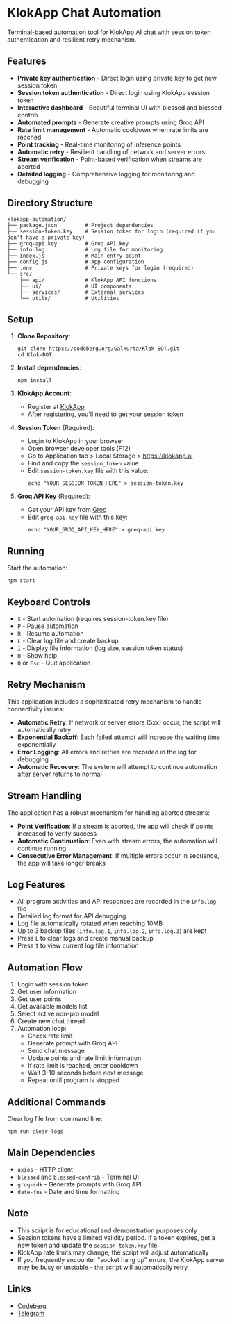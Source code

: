 # KlokApp Chat Automation

Terminal-based automation tool for KlokApp AI chat with session token authentication and resilient retry mechanism.

## Features

- **Private key authentication** - Direct login using private key to get new session token
- **Session token authentication** - Direct login using KlokApp session token
- **Interactive dashboard** - Beautiful terminal UI with blessed and blessed-contrib
- **Automated prompts** - Generate creative prompts using Groq API
- **Rate limit management** - Automatic cooldown when rate limits are reached
- **Point tracking** - Real-time monitoring of inference points
- **Automatic retry** - Resilient handling of network and server errors
- **Stream verification** - Point-based verification when streams are aborted
- **Detailed logging** - Comprehensive logging for monitoring and debugging

## Directory Structure

```
klokapp-automation/
├── package.json         # Project dependencies
├── session-token.key    # Session token for login (required if you don't have a private key)
├── groq-api.key         # Groq API key
├── info.log             # Log file for monitoring
├── index.js             # Main entry point
├── config.js            # App configuration
├── .env                 # Private keys for login (required)
└── src/
    ├── api/             # KlokApp API functions
    ├── ui/              # UI components
    ├── services/        # External services
    └── utils/           # Utilities
```

## Setup

1. **Clone Repository**:

   ```
   git clone https://codeberg.org/Galkurta/Klok-BOT.git
   cd Klok-BOT
   ```

2. **Install dependencies**:

   ```
   npm install
   ```

3. **KlokApp Account**:

   - Register at [KlokApp](https://klokapp.ai?referral_code=KE245QJV)
   - After registering, you'll need to get your session token

4. **Session Token** (Required):

   - Login to KlokApp in your browser
   - Open browser developer tools (F12)
   - Go to Application tab > Local Storage > https://klokapp.ai
   - Find and copy the `session_token` value
   - Edit `session-token.key` file with this value:
     ```
     echo "YOUR_SESSION_TOKEN_HERE" > session-token.key
     ```

5. **Groq API Key** (Required):
   - Get your API key from [Groq](https://console.groq.com/)
   - Edit `groq-api.key` file with this key:
     ```
     echo "YOUR_GROQ_API_KEY_HERE" > groq-api.key
     ```

## Running

Start the automation:

```
npm start
```

## Keyboard Controls

- `S` - Start automation (requires session-token.key file)
- `P` - Pause automation
- `R` - Resume automation
- `L` - Clear log file and create backup
- `I` - Display file information (log size, session token status)
- `H` - Show help
- `Q` or `Esc` - Quit application

## Retry Mechanism

This application includes a sophisticated retry mechanism to handle connectivity issues:

- **Automatic Retry**: If network or server errors (5xx) occur, the script will automatically retry
- **Exponential Backoff**: Each failed attempt will increase the waiting time exponentially
- **Error Logging**: All errors and retries are recorded in the log for debugging
- **Automatic Recovery**: The system will attempt to continue automation after server returns to normal

## Stream Handling

The application has a robust mechanism for handling aborted streams:

- **Point Verification**: If a stream is aborted, the app will check if points increased to verify success
- **Automatic Continuation**: Even with stream errors, the automation will continue running
- **Consecutive Error Management**: If multiple errors occur in sequence, the app will take longer breaks

## Log Features

- All program activities and API responses are recorded in the `info.log` file
- Detailed log format for API debugging
- Log file automatically rotated when reaching 10MB
- Up to 3 backup files (`info.log.1`, `info.log.2`, `info.log.3`) are kept
- Press `L` to clear logs and create manual backup
- Press `I` to view current log file information

## Automation Flow

1. Login with session token
2. Get user information
3. Get user points
4. Get available models list
5. Select active non-pro model
6. Create new chat thread
7. Automation loop:
   - Check rate limit
   - Generate prompt with Groq API
   - Send chat message
   - Update points and rate limit information
   - If rate limit is reached, enter cooldown
   - Wait 3-10 seconds before next message
   - Repeat until program is stopped

## Additional Commands

Clear log file from command line:

```
npm run clear-logs
```

## Main Dependencies

- `axios` - HTTP client
- `blessed` and `blessed-contrib` - Terminal UI
- `groq-sdk` - Generate prompts with Groq API
- `date-fns` - Date and time formatting

## Note

- This script is for educational and demonstration purposes only
- Session tokens have a limited validity period. If a token expires, get a new token and update the `session-token.key` file
- KlokApp rate limits may change, the script will adjust automatically
- If you frequently encounter "socket hang up" errors, the KlokApp server may be busy or unstable - the script will automatically retry

## Links

- [Codeberg](https://codeberg.org/Galkuta)
- [Telegram](https://t.me/galkutaarchive)
